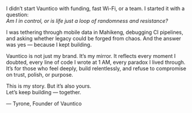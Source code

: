 I didn’t start Vauntico with funding, fast Wi-Fi, or a team. I started it with a question:  
*Am I in control, or is life just a loop of randomness and resistance?*

I was tethering through mobile data in Mahikeng, debugging CI pipelines, and asking whether legacy could be forged from chaos. And the answer was yes — because I kept building.

Vauntico is not just my brand. It’s my mirror. It reflects every moment I doubted, every line of code I wrote at 1 AM, every paradox I lived through. It’s for those who feel deeply, build relentlessly, and refuse to compromise on trust, polish, or purpose.

This is my story. But it’s also yours.  
Let’s keep building — together.

— Tyrone, Founder of Vauntico
